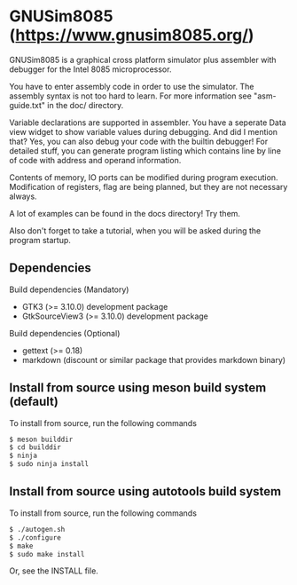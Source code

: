 # GNUSim8085 (https://www.gnusim8085.org/)

GNUSim8085 is a graphical cross platform simulator plus assembler with
debugger for the Intel 8085 microprocessor. 

You have to enter assembly code in order to use the simulator.  The
assembly syntax is not too hard to learn. For more information see
"asm-guide.txt" in the doc/ directory.

Variable declarations are supported in assembler.  You have
a seperate Data view widget to show variable values during debugging.
And did I mention that?  Yes, you can also debug your code with the
builtin debugger!  For detailed stuff, you can generate program
listing which contains line by line of code with address and operand
information.

Contents of memory, IO ports can be modified during program execution.
Modification of registers, flag are being planned, but they are not
necessary always.

A lot of examples can be found in the docs directory! Try them.

Also don't forget to take a tutorial, when you will be asked during
the program startup.

## Dependencies

Build dependencies (Mandatory)
- GTK3 (>= 3.10.0) development package
- GtkSourceView3 (>= 3.10.0) development package

Build dependencies (Optional)
- gettext (>= 0.18)
- markdown (discount or similar package that provides markdown binary)

## Install from source using meson build system (default)
To install from source, run the following commands

```sh
$ meson builddir
$ cd builddir
$ ninja
$ sudo ninja install
```

## Install from source using autotools build system
To install from source, run the following commands

```sh
$ ./autogen.sh
$ ./configure
$ make
$ sudo make install
```

Or, see the INSTALL file.
